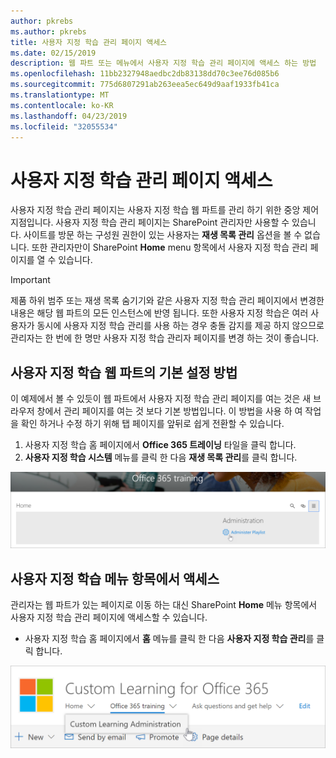 ```yaml
---
author: pkrebs
ms.author: pkrebs
title: 사용자 지정 학습 관리 페이지 액세스
ms.date: 02/15/2019
description: 웹 파트 또는 메뉴에서 사용자 지정 학습 관리 페이지에 액세스 하는 방법
ms.openlocfilehash: 11bb2327948aedbc2db83138dd70c3ee76d085b6
ms.sourcegitcommit: 775d6807291ab263eea5ec649d9aaf1933fb41ca
ms.translationtype: MT
ms.contentlocale: ko-KR
ms.lasthandoff: 04/23/2019
ms.locfileid: "32055534"
---
```

# <a name="access-the-custom-learning-administration-page"></a>사용자 지정 학습 관리 페이지 액세스

사용자 지정 학습 관리 페이지는 사용자 지정 학습 웹 파트를 관리 하기 위한 중앙 제어 지점입니다. 사용자 지정 학습 관리 페이지는 SharePoint 관리자만 사용할 수 있습니다. 사이트를 방문 하는 구성원 권한이 있는 사용자는 **재생 목록 관리** 옵션을 볼 수 없습니다. 또한 관리자만이 SharePoint **Home** menu 항목에서 사용자 지정 학습 관리 페이지를 열 수 있습니다.  

> [!IMPORTANT]
> 제품 하위 범주 또는 재생 목록 숨기기와 같은 사용자 지정 학습 관리 페이지에서 변경한 내용은 해당 웹 파트의 모든 인스턴스에 반영 됩니다. 또한 사용자 지정 학습은 여러 사용자가 동시에 사용자 지정 학습 관리를 사용 하는 경우 충돌 감지를 제공 하지 않으므로 관리자는 한 번에 한 명만 사용자 지정 학습 관리자 페이지를 변경 하는 것이 좋습니다.  

## <a name="access-from-the-custom-learning-web-part---preferred-method"></a>사용자 지정 학습 웹 파트의 기본 설정 방법
이 예제에서 볼 수 있듯이 웹 파트에서 사용자 지정 학습 관리 페이지를 여는 것은 새 브라우저 창에서 관리 페이지를 여는 것 보다 기본 방법입니다. 이 방법을 사용 하 여 작업을 확인 하거나 수정 하기 위해 탭 페이지를 앞뒤로 쉽게 전환할 수 있습니다.  

1. 사용자 지정 학습 홈 페이지에서 **Office 365 트레이닝** 타일을 클릭 합니다.
2. **사용자 지정 학습 시스템** 메뉴를 클릭 한 다음 **재생 목록 관리**를 클릭 합니다. 

![cg-adminaccbtn-.png](media/cg-adminaccbtn.png)

## <a name="access-from-the-custom-learning-menu-item"></a>사용자 지정 학습 메뉴 항목에서 액세스
관리자는 웹 파트가 있는 페이지로 이동 하는 대신 SharePoint **Home** 메뉴 항목에서 사용자 지정 학습 관리 페이지에 액세스할 수 있습니다. 

- 사용자 지정 학습 홈 페이지에서 **홈** 메뉴를 클릭 한 다음 **사용자 지정 학습 관리**를 클릭 합니다.

![cg-adminaccmenu-.png](media/cg-adminaccmenu.png)